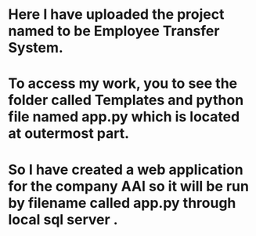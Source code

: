 # Here I have uploaded the project named to be Employee Transfer System.
# To access my work, you to see the folder called Templates and python file named app.py which is located at outermost part.
# So I have created a web application for the company AAI so it will be run by filename called app.py through local sql server .

